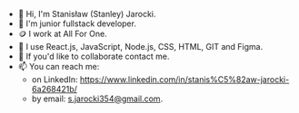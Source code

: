 - 👋 Hi, I'm Stanisław (Stanley) Jarocki.
- 👀 I'm junior fullstack developer.
- 🪙 I work at All For One.
- 🎉 I use React.js, JavaScript, Node.js, CSS, HTML, GIT and Figma.
- 👻 If you'd like to collaborate contact me.
- 📫 You can reach me:
   - on LinkedIn: https://www.linkedin.com/in/stanis%C5%82aw-jarocki-6a268421b/
   - by email: s.jarocki354@gmail.com.
